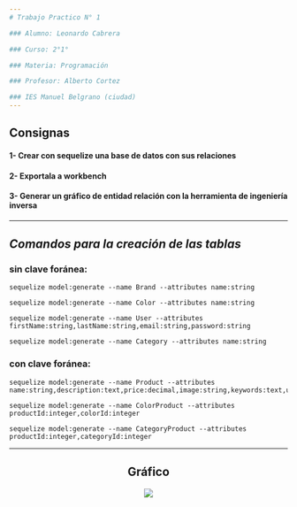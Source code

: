 ```yaml
---
# Trabajo Practico N° 1

### Alumno: Leonardo Cabrera

### Curso: 2°1°

### Materia: Programación

### Profesor: Alberto Cortez

### IES Manuel Belgrano (ciudad)
---
```



## Consignas   
#### 1- Crear con sequelize una base de datos con sus relaciones 

#### 2- Exportala a workbench

#### 3- Generar un gráfico de entidad relación con la herramienta de ingeniería inversa
---



## _Comandos para la creación de las tablas_

### sin clave foránea:

```
sequelize model:generate --name Brand --attributes name:string

sequelize model:generate --name Color --attributes name:string

sequelize model:generate --name User --attributes firstName:string,lastName:string,email:string,password:string

sequelize model:generate --name Category --attributes name:string
```
### con clave foránea:

```
sequelize model:generate --name Product --attributes name:string,description:text,price:decimal,image:string,keywords:text,userId:integer,brandId:integer

sequelize model:generate --name ColorProduct --attributes productId:integer,colorId:integer

sequelize model:generate --name CategoryProduct --attributes productId:integer,categoryId:integer
```
---


<h2 align="center">Gráfico</h2>
 
<p align="center">
  <img 
 src="https://user-images.githubusercontent.com/83379102/122651691-d2b9b580-d110-11eb-95cf-ea79e958ffdb.png"/>
</p>




